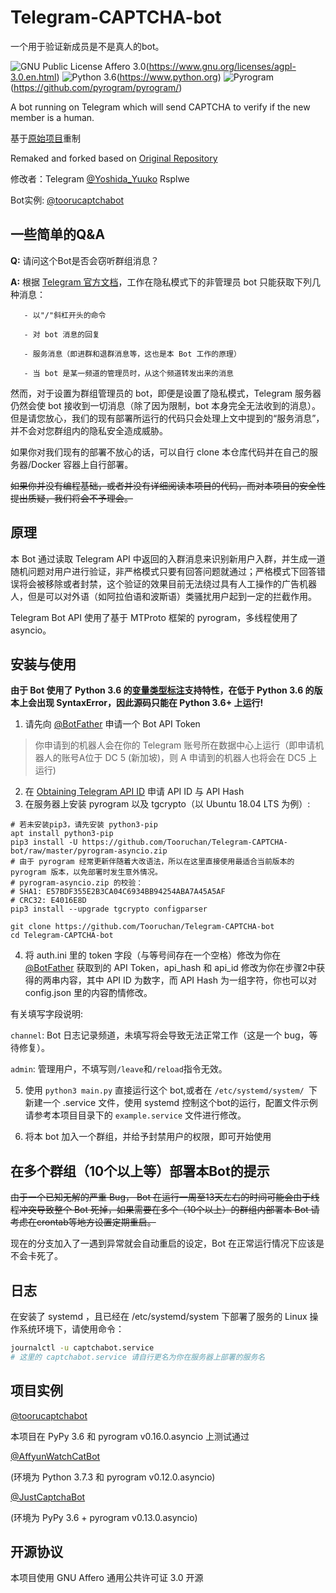 # Telegram-CAPTCHA-bot

一个用于验证新成员是不是真人的bot。

![GNU Public License Affero 3.0](https://img.shields.io/badge/license-AGPL3.0-%23373737.svg)(https://www.gnu.org/licenses/agpl-3.0.en.html) ![Python 3.6](https://img.shields.io/badge/python-3.6%2B-blue.svg)(https://www.python.org) ![Pyrogram](https://img.shields.io/badge/Pyrogram-asyncio-green.svg)(https://github.com/pyrogram/pyrogram/)

A bot running on Telegram which will send CAPTCHA to verify if the new member is a human.

基于[原始项目](https://github.com/lziad/Telegram-CAPTCHA-bot)重制  

Remaked and forked based on [Original Repository](https://github.com/lziad/Telegram-CAPTCHA-bot)

修改者：Telegram [@Yoshida_Yuuko](https://t.me/Yoshida_Yuuko) Rsplwe

Bot实例: [@toorucaptchabot](https://t.me/toorucaptchabot)
## 一些简单的Q&A

**Q:** 请问这个Bot是否会窃听群组消息？

**A:** 根据 [Telegram 官方文档](https://core.telegram.org/bots#privacy-mode)，工作在隐私模式下的非管理员 bot 只能获取下列几种消息：

       - 以"/"斜杠开头的命令
       
       - 对 bot 消息的回复
       
       - 服务消息（即进群和退群消息等，这也是本 Bot 工作的原理）
       
       - 当 bot 是某一频道的管理员时，从这个频道转发出来的消息

然而，对于设置为群组管理员的 bot，即便是设置了隐私模式，Telegram 服务器仍然会使 bot 接收到一切消息（除了因为限制，bot 本身完全无法收到的消息）。但是请您放心，我们的现有部署所运行的代码只会处理上文中提到的“服务消息”，并不会对您群组内的隐私安全造成威胁。

如果你对我们现有的部署不放心的话，可以自行 clone 本仓库代码并在自己的服务器/Docker 容器上自行部署。
       
~~如果你并没有编程基础，或者并没有详细阅读本项目的代码，而对本项目的安全性提出质疑，我们将会不予理会。~~
## 原理

本 Bot 通过读取 Telegram API 中返回的入群消息来识别新用户入群，并生成一道随机问题对用户进行验证，非严格模式只要有回答问题就通过；严格模式下回答错误将会被移除或者封禁，这个验证的效果目前无法绕过具有人工操作的广告机器人，但是可以对外语（如阿拉伯语和波斯语）类骚扰用户起到一定的拦截作用。

Telegram Bot API 使用了基于 MTProto 框架的 pyrogram，多线程使用了 asyncio。

## 安装与使用
**由于 Bot 使用了 Python 3.6 的[变量类型标注](https://docs.python.org/zh-cn/3/library/typing.html)支持特性，在低于 Python 3.6 的版本上会出现 SyntaxError，因此源码只能在 Python 3.6+ 上运行!**  
1. 请先向 [@BotFather](https://t.me/botfather) 申请一个 Bot API Token  
> 你申请到的机器人会在你的 Telegram 账号所在数据中心上运行（即申请机器人的账号A位于 DC 5 (新加坡)，则 A 申请到的机器人也将会在 DC5 上运行)
2. 在 [Obtaining Telegram API ID](https://core.telegram.org/api/obtaining_api_id) 申请 API ID 与 API Hash
3. 在服务器上安装 pyrogram 以及 tgcrypto（以 Ubuntu 18.04 LTS 为例）: 
```
# 若未安装pip3，请先安装 python3-pip
apt install python3-pip
pip3 install -U https://github.com/Tooruchan/Telegram-CAPTCHA-bot/raw/master/pyrogram-asyncio.zip
# 由于 pyrogram 经常更新伴随着大改语法，所以在这里直接使用最适合当前版本的 pyrogram 版本，以免部署时发生意外情况。
# pyrogram-asyncio.zip 的校验：
# SHA1: E57BDF355E2B3CA04C6934BB94254ABA7A45A5AF
# CRC32: E4016E8D
pip3 install --upgrade tgcrypto configparser
```
``` 
git clone https://github.com/Tooruchan/Telegram-CAPTCHA-bot 
cd Telegram-CAPTCHA-bot
```

4. 将 auth.ini 里的 token 字段（与等号间存在一个空格）修改为你在 [@BotFather](https://t.me/botfather) 获取到的 API Token，api_hash 和 api_id 修改为你在步骤2中获得的两串内容，其中 API ID 为数字，而 API Hash 为一组字符，你也可以对 config.json 里的内容酌情修改。

有关填写字段说明:

`channel`: Bot 日志记录频道，未填写将会导致无法正常工作（这是一个 bug，等待修复）。

`admin`: 管理用户，不填写则`/leave`和`/reload`指令无效。

5. 使用 `python3 main.py` 直接运行这个 bot,或者在 `/etc/systemd/system/ `下新建一个 .service 文件，使用 systemd 控制这个bot的运行，配置文件示例请参考本项目目录下的 `example.service` 文件进行修改。

6. 将本 bot 加入一个群组，并给予封禁用户的权限，即可开始使用

## 在多个群组（10个以上等）部署本Bot的提示

~~由于一个已知无解的严重 Bug， Bot 在运行一周至13天左右的时间可能会由于线程冲突导致整个 Bot 死掉，如果需要在多个（10个以上）的群组内部署本 Bot 请考虑在crontab等地方设置定期重启。~~

现在的分支加入了一遇到异常就会自动重启的设定，Bot 在正常运行情况下应该是不会卡死了。

## 日志
在安装了 systemd ，且已经在 /etc/systemd/system 下部署了服务的 Linux 操作系统环境下，请使用命令：
```bash
journalctl -u captchabot.service 
# 这里的 captchabot.service 请自行更名为你在服务器上部署的服务名
```

## 项目实例
[@toorucaptchabot](https://t.me/toorucaptchabot)

本项目在 PyPy 3.6 和 pyrogram v0.16.0.asyncio 上测试通过  

[@AffyunWatchCatBot](https://t.me/AffyunWatchCatBot)

(环境为 Python 3.7.3 和 pyrogram v0.12.0.asyncio)

[@JustCaptchaBot](https://t.me/JustCaptchaBot)

(环境为 PyPy 3.6 + pyrogram v0.13.0.asyncio)

## 开源协议
本项目使用 GNU Affero 通用公共许可证 3.0 开源
